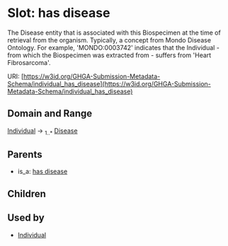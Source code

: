 
# Slot: has disease


The Disease entity that is associated with this Biospecimen at the time of retrieval from the organism. Typically, a concept from Mondo Disease Ontology. For example, 'MONDO:0003742' indicates that the Individual - from which the Biospecimen was extracted from - suffers from 'Heart Fibrosarcoma'.

URI: [https://w3id.org/GHGA-Submission-Metadata-Schema/individual_has_disease](https://w3id.org/GHGA-Submission-Metadata-Schema/individual_has_disease)


## Domain and Range

[Individual](Individual.md) &#8594;  <sub>1..\*</sub> [Disease](Disease.md)

## Parents

 *  is_a: [has disease](has_disease.md)

## Children


## Used by

 * [Individual](Individual.md)
